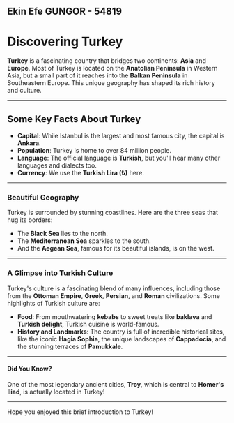 ## Ekin Efe GUNGOR - 54819

# Discovering Turkey

**Turkey** is a fascinating country that bridges two continents: **Asia** and **Europe**. Most of Turkey is located on the **Anatolian Peninsula** in Western Asia, but a small part of it reaches into the **Balkan Peninsula** in Southeastern Europe. This unique geography has shaped its rich history and culture.

---

## Some Key Facts About Turkey

- **Capital**: While Istanbul is the largest and most famous city, the capital is **Ankara**.
- **Population**: Turkey is home to over 84 million people.
- **Language**: The official language is **Turkish**, but you'll hear many other languages and dialects too.
- **Currency**: We use the **Turkish Lira (₺)** here.

---

### Beautiful Geography

Turkey is surrounded by stunning coastlines. Here are the three seas that hug its borders:
- The **Black Sea** lies to the north.
- The **Mediterranean Sea** sparkles to the south.
- And the **Aegean Sea**, famous for its beautiful islands, is on the west.

---

### A Glimpse into Turkish Culture

Turkey's culture is a fascinating blend of many influences, including those from the **Ottoman Empire**, **Greek**, **Persian**, and **Roman** civilizations. Some highlights of Turkish culture are:

- **Food**: From mouthwatering **kebabs** to sweet treats like **baklava** and **Turkish delight**, Turkish cuisine is world-famous.
- **History and Landmarks**: The country is full of incredible historical sites, like the iconic **Hagia Sophia**, the unique landscapes of **Cappadocia**, and the stunning terraces of **Pamukkale**.

---

#### Did You Know?

One of the most legendary ancient cities, **Troy**, which is central to **Homer's Iliad**, is actually located in Turkey!

---

Hope you enjoyed this brief introduction to Turkey!
